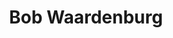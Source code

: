 ---
category: residents
layout: post
title: Bob Waardenburg
profession: art
website: www.bobwaardenburg.com / www.wemakecarpets.nl
---